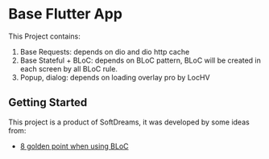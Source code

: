 # Base Flutter App

This Project contains:
1. Base Requests: depends on dio and dio http cache
2. Base Stateful + BLoC: depends on BLoC pattern, BLoC will be created in each screen by all BLoC rule.
3. Popup, dialog: depends on loading overlay pro by LocHV

## Getting Started

This project is a product of SoftDreams, it was developed by some ideas from:

- [8 golden point when using BLoC](https://medium.com/flutterpub/effective-bloc-pattern-45c36d76d5fe)
